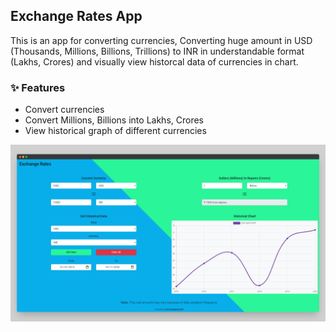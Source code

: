 ## Exchange Rates App

This is an app for converting currencies, Converting huge amount in USD (Thousands, Millions, Billions, Trillions) to INR in understandable format (Lakhs, Crores) and visually view historcal data of currencies in chart.

### :sparkles: Features

- Convert currencies
- Convert Millions, Billions into Lakhs, Crores
- View historical graph of different currencies

[![exchange-rates app screenshot](readme/exchange-rates_app_screenshot.png 'Exchange Rates App Screenshot')](https://abdulsamad.github.io/exchange-rates_app)
